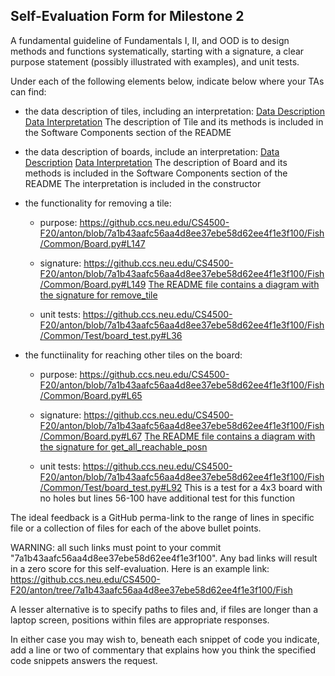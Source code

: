 ## Self-Evaluation Form for Milestone 2

A fundamental guideline of Fundamentals I, II, and OOD is to design
methods and functions systematically, starting with a signature, a
clear purpose statement (possibly illustrated with examples), and
unit tests.

Under each of the following elements below, indicate below where your
TAs can find:

- the data description of tiles, including an interpretation:
[Data Description](https://github.ccs.neu.edu/CS4500-F20/anton/blob/7a1b43aafc56aa4d8ee37ebe58d62ee4f1e3f100/Fish/README.md)
[Data Interpretation](https://github.ccs.neu.edu/CS4500-F20/anton/blob/7a1b43aafc56aa4d8ee37ebe58d62ee4f1e3f100/Fish/Common/Tile.py#L8)
The description of Tile and its methods is included in the Software Components section of the README

- the data description of boards, include an interpretation:
[Data Description](https://github.ccs.neu.edu/CS4500-F20/anton/blob/7a1b43aafc56aa4d8ee37ebe58d62ee4f1e3f100/Fish/README.md)
[Data Interpretation](https://github.ccs.neu.edu/CS4500-F20/anton/blob/7a1b43aafc56aa4d8ee37ebe58d62ee4f1e3f100/Fish/Common/Board.py#L16)
The description of Board and its methods is included in the Software Components section of the README
The interpretation is included in the constructor

- the functionality for removing a tile:
  - purpose:
https://github.ccs.neu.edu/CS4500-F20/anton/blob/7a1b43aafc56aa4d8ee37ebe58d62ee4f1e3f100/Fish/Common/Board.py#L147 
  
  - signature:
https://github.ccs.neu.edu/CS4500-F20/anton/blob/7a1b43aafc56aa4d8ee37ebe58d62ee4f1e3f100/Fish/Common/Board.py#L149 
[The README file contains a diagram with the signature for remove_tile](https://github.ccs.neu.edu/CS4500-F20/anton/blob/7a1b43aafc56aa4d8ee37ebe58d62ee4f1e3f100/Fish/README.md)


  - unit tests:
https://github.ccs.neu.edu/CS4500-F20/anton/blob/7a1b43aafc56aa4d8ee37ebe58d62ee4f1e3f100/Fish/Common/Test/board_test.py#L36 

- the functiinality for reaching other tiles on the board:
  - purpose:
https://github.ccs.neu.edu/CS4500-F20/anton/blob/7a1b43aafc56aa4d8ee37ebe58d62ee4f1e3f100/Fish/Common/Board.py#L65 
  
  - signature:
https://github.ccs.neu.edu/CS4500-F20/anton/blob/7a1b43aafc56aa4d8ee37ebe58d62ee4f1e3f100/Fish/Common/Board.py#L67
[The README file contains a diagram with the signature for get_all_reachable_posn](https://github.ccs.neu.edu/CS4500-F20/anton/blob/7a1b43aafc56aa4d8ee37ebe58d62ee4f1e3f100/Fish/README.md)
 
  
  - unit tests:
https://github.ccs.neu.edu/CS4500-F20/anton/blob/7a1b43aafc56aa4d8ee37ebe58d62ee4f1e3f100/Fish/Common/Test/board_test.py#L92 
This is a test for a 4x3 board with no holes but lines 56-100 have additional test for this function

The ideal feedback is a GitHub perma-link to the range of lines in specific
file or a collection of files for each of the above bullet points.

  WARNING: all such links must point to your commit "7a1b43aafc56aa4d8ee37ebe58d62ee4f1e3f100".
  Any bad links will result in a zero score for this self-evaluation.
  Here is an example link:
    <https://github.ccs.neu.edu/CS4500-F20/anton/tree/7a1b43aafc56aa4d8ee37ebe58d62ee4f1e3f100/Fish>

A lesser alternative is to specify paths to files and, if files are
longer than a laptop screen, positions within files are appropriate
responses.

In either case you may wish to, beneath each snippet of code you
indicate, add a line or two of commentary that explains how you think
the specified code snippets answers the request.
